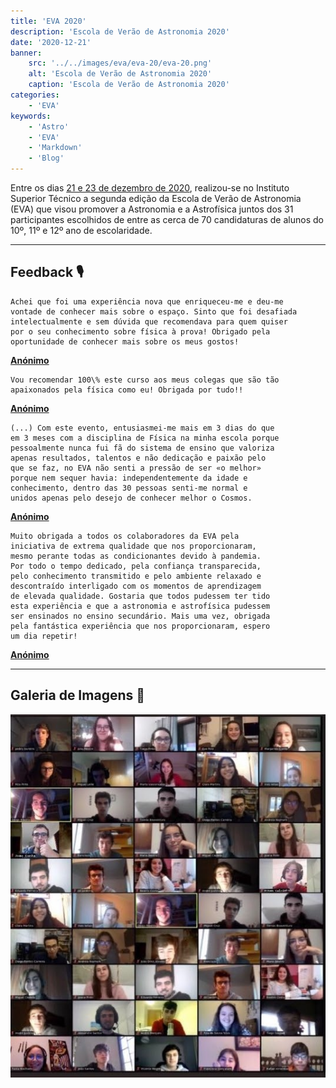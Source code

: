 ```yaml
---
title: 'EVA 2020'
description: 'Escola de Verão de Astronomia 2020'
date: '2020-12-21'
banner:
    src: '../../images/eva/eva-20/eva-20.png'
    alt: 'Escola de Verão de Astronomia 2020'
    caption: 'Escola de Verão de Astronomia 2020'
categories:
    - 'EVA'
keywords:
    - 'Astro'
    - 'EVA'
    - 'Markdown'
    - 'Blog'
---
```


Entre os dias <u>21 e 23 de dezembro de 2020</u>, realizou-se no Instituto Superior Técnico a segunda edição da Escola de Verão de Astronomia (EVA) que visou promover a Astronomia e a Astrofísica juntos dos 31 participantes escolhidos de entre as cerca de 70 candidaturas de alunos do 10º, 11º e 12º ano de escolaridade.

---

## Feedback 🎙️

```
Achei que foi uma experiência nova que enriqueceu-me e deu-me
vontade de conhecer mais sobre o espaço. Sinto que foi desafiada
intelectualmente e sem dúvida que recomendava para quem quiser
por o seu conhecimento sobre física à prova! Obrigado pela
oportunidade de conhecer mais sobre os meus gostos!
```

**<u>Anónimo</u>**

```
Vou recomendar 100\% este curso aos meus colegas que são tão
apaixonados pela física como eu! Obrigada por tudo!!
```

**<u>Anónimo</u>**

```
(...) Com este evento, entusiasmei-me mais em 3 dias do que
em 3 meses com a disciplina de Física na minha escola porque
pessoalmente nunca fui fã do sistema de ensino que valoriza
apenas resultados, talentos e não dedicação e paixão pelo
que se faz, no EVA não senti a pressão de ser «o melhor»
porque nem sequer havia: independentemente da idade e
conhecimento, dentro das 30 pessoas senti-me normal e
unidos apenas pelo desejo de conhecer melhor o Cosmos.
```

**<u>Anónimo</u>**

```
Muito obrigada a todos os colaboradores da EVA pela
iniciativa de extrema qualidade que nos proporcionaram,
mesmo perante todas as condicionantes devido à pandemia.
Por todo o tempo dedicado, pela confiança transparecida,
pelo conhecimento transmitido e pelo ambiente relaxado e
descontraído interligado com os momentos de aprendizagem
de elevada qualidade. Gostaria que todos pudessem ter tido
esta experiência e que a astronomia e astrofísica pudessem
ser ensinados no ensino secundário. Mais uma vez, obrigada
pela fantástica experiência que nos proporcionaram, espero
um dia repetir!
```

**<u>Anónimo</u>**

---

## Galeria de Imagens 📸

<img src="../../images/eva/eva-20/eva-20-1.jpg" alt="EVA 20">
